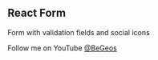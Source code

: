 ## React Form

Form with validation fields and social icons

Follow me on YouTube
[@BeGeos](https://www.youtube.com/channel/UCu4BKIihXPSRxCz6kEUK56g)
